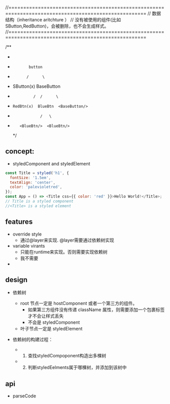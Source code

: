 //===================================================================================================== // 数据结构（inheritance aritchture ） // 没有被使用的组件(比如 SButton,RedButton)，会被删除，也不会生成样式。 //=====================================================================================================

/\*\*

-
-            button
-           /      \
- SButton(x) BaseButton
-              /  /      \
-     RedBtn(x)  BlueBtn  <BaseButton/>
-                 /   \
-        <BlueBtn/>  <BlueBtn/>
  \*/

## concept:

- styledComponent and styledElement

```javascript
const Title = styled('h1', {
  fontSize: '1.5em',
  textAlign: 'center',
  color: 'palevioletred',
});
const App = () => <Title css={{ color: 'red' }}>Hello World!</Title>;
// Title is a styled component
//<Title> is a styled element
```


## features
- override style
  - 通过@layer来实现. @layer需要通过依赖树实现
- variable virants
  - 只能在runtime来实现。否则需要实现依赖树
  - 我不需要
- 
## design

- 依赖树
  - root 节点一定是 hostComponent 或者一个第三方的组件。
    - 如果第三方组件没有传递 className 属性，则需要添加一个包裹标签才不会让样式丢失
    - 不会是 styledComponent
  - 叶子节点一定是 styledElement

- 依赖树的构建过程：
  - 1. 查找styledCompoponent构造出多棵树
  - 2. 判断styledEelments属于哪棵树，并添加到该树中

## api

- parseCode
